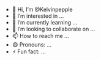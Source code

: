 - 👋 Hi, I’m @Kelvinpepple
- 👀 I’m interested in ...
- 🌱 I’m currently learning ...
- 💞️ I’m looking to collaborate on ...
- 📫 How to reach me ...
- 😄 Pronouns: ...
- ⚡ Fun fact: ...

<!---
Kelvinpepple/Kelvinpepple is a ✨ special ✨ repository because its `README.md` (this file) appears on your GitHub profile.
You can click the Preview link to take a look at your changes.
--->
